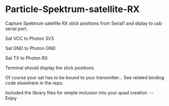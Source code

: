 # Particle-Spektrum-satellite-RX
Capture Spektrum satellite RX stick positions from Serial1 and diplay to usb serial port.

Sat VCC to Photon 3V3

Sat GND to Photon GND

Sat TX to Photon RX

Terminal should display the stick positions.

Of course your sat has to be bound to your transmitter... See related binding code elsewhere in the repo.

Included the library files for simple inclusion into your quad creation.
--Enjoy
